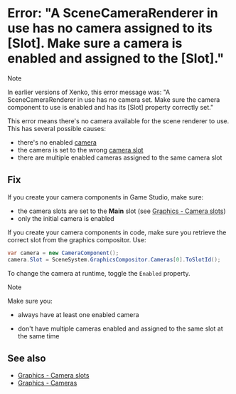 # Error: "A SceneCameraRenderer in use has no camera assigned to its [Slot]. Make sure a camera is enabled and assigned to the [Slot]."

>[!Note]
>In earlier versions of Xenko, this error message was: "A SceneCameraRenderer in use has no camera set. Make sure the camera component to use is enabled and has its [Slot] property correctly set."

This error means there's no camera available for the scene renderer to use. This has several possible causes:

* there's no enabled [camera](../graphics/cameras/index.md)
* the camera is set to the wrong [camera slot](../graphics/cameras/cameras/cameras/camera-slots.md)
* there are multiple enabled cameras assigned to the same camera slot

## Fix

If you create your camera components in Game Studio, make sure:

* the camera slots are set to the **Main** slot (see [Graphics - Camera slots](../graphics/cameras/cameras/camera-slots.md))
* only the initial camera is enabled

If you create your camera components in code, make sure you retrieve the correct slot from the graphics compositor. Use:

```cs
var camera = new CameraComponent();
camera.Slot = SceneSystem.GraphicsCompositor.Cameras[0].ToSlotId();
```

To change the camera at runtime, toggle the ``Enabled`` property.

> [!Note]
> Make sure you:
>
> * always have at least one enabled camera
>
> * don't have multiple cameras enabled and assigned to the same slot at the same time

## See also

* [Graphics - Camera slots](../graphics/cameras/cameras/camera-slots.md)
* [Graphics - Cameras](../graphics/cameras/index.md)